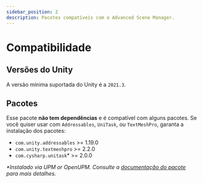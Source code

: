 ```yaml
---
sidebar_position: 2
description: Pacotes compatíveis com o Advanced Scene Manager.
---
```


# Compatibilidade

## Versões do Unity

A versão mínima suportada do Unity é a `2021.3`.

## Pacotes

Esse pacote **não tem dependências** e é compatível com alguns pacotes.
Se você quiser usar com `Addressables`, `UniTask`, ou `TextMeshPro`, garanta a instalação dos pacotes:

* `com.unity.addressables` >= 1.19.0
* `com.unity.textmeshpro` >= 2.2.0
* `com.cysharp.unitask`* >= 2.0.0

_*Instalado via UPM or OpenUPM. Consulte a [documentação do pacote](https://github.com/Cysharp/UniTask) para mais detalhes._